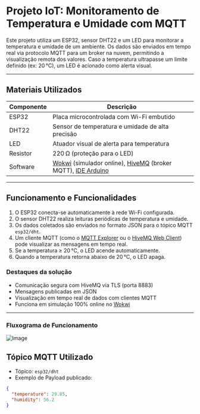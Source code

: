 # Projeto IoT: Monitoramento de Temperatura e Umidade com MQTT

Este projeto utiliza um ESP32, sensor DHT22 e um LED para monitorar a temperatura e umidade de um ambiente. Os dados são enviados em tempo real via protocolo MQTT para um broker na nuvem, permitindo a visualização remota dos valores. Caso a temperatura ultrapasse um limite definido (ex: 20 °C), um LED é acionado como alerta visual.

---

## Materiais Utilizados

| Componente | Descrição |
|------------|-----------|
| ESP32      | Placa microcontrolada com Wi-Fi embutido |
| DHT22      | Sensor de temperatura e umidade de alta precisão |
| LED        | Atuador visual de alerta para temperatura |
| Resistor   | 220 Ω (proteção para o LED) |
| Software   | [Wokwi](https://wokwi.com/) (simulador online), [HiveMQ](https://www.hivemq.com/) (broker MQTT), [IDE Arduino](https://www.arduino.cc/en/software) |

---

##  Funcionamento e Funcionalidades

1. O ESP32 conecta-se automaticamente à rede Wi-Fi configurada.
2. O sensor DHT22 realiza leituras periódicas de temperatura e umidade.
3. Os dados coletados são enviados no formato JSON para o tópico MQTT `esp32/dht`.
4. Um cliente MQTT (como o [MQTT Explorer](https://mqtt-explorer.com/) ou o [HiveMQ Web Client](https://www.hivemq.com/demos/websocket-client/)) pode visualizar as mensagens em tempo real.
5. Se a temperatura ≥ 20 °C, o LED acende automaticamente.
6. Quando a temperatura retorna abaixo de 20 °C, o LED apaga.

### Destaques da solução

- Comunicação segura com HiveMQ via TLS (porta 8883)
- Mensagens publicadas em JSON
- Visualização em tempo real de dados com clientes MQTT
- Funciona em simulação 100% online no [Wokwi](https://wokwi.com/)

---
### Fluxograma de Funcionamento
![Image](https://github.com/user-attachments/assets/600a1a91-5547-48ef-8627-efe3b2d78f8c)

## Tópico MQTT Utilizado

- Tópico: `esp32/dht`
- Exemplo de Payload publicado:

```json
{
  "temperature": 29.85,
  "humidity": 56.2
}
